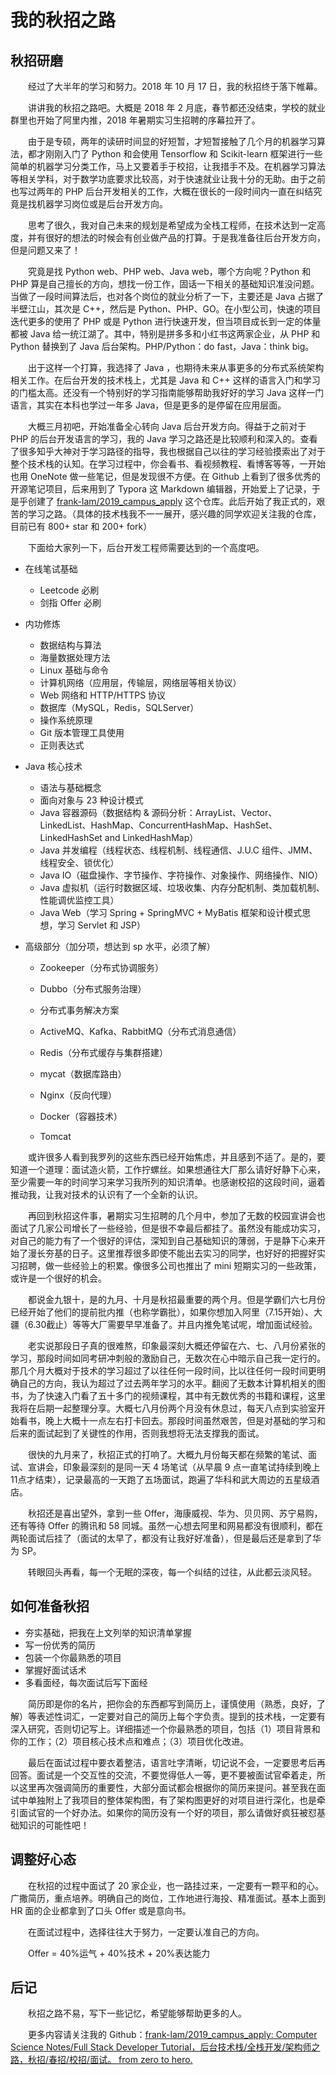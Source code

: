 # 我的秋招之路

## 秋招研磨

　　经过了大半年的学习和努力。2018 年 10 月 17 日，我的秋招终于落下帷幕。

　　讲讲我的秋招之路吧。大概是 2018 年 2 月底，春节都还没结束，学校的就业群里也开始了阿里内推，2018 年暑期实习生招聘的序幕拉开了。

　　由于是专硕，两年的读研时间显的好短暂，才短暂接触了几个月的机器学习算法，都才刚刚入门了 Python 和会使用 Tensorflow 和 Scikit-learn 框架进行一些简单的机器学习分类工作，马上又要着手于校招，让我措手不及。在机器学习算法等相关学科，对于数学功底要求比较高，对于快速就业让我十分的无助。由于之前也写过两年的 PHP 后台开发相关的工作，大概在很长的一段时间内一直在纠结究竟是找机器学习岗位或是后台开发方向。

　　思考了很久，我对自己未来的规划是希望成为全栈工程师，在技术达到一定高度，并有很好的想法的时候会有创业做产品的打算。于是我准备往后台开发方向，但是问题又来了！

　　究竟是找 Python web、PHP web、Java web，哪个方向呢？Python 和 PHP 算是自己擅长的方向，想找一份工作，固话一下相关的基础知识准没问题。当做了一段时间算法后，也对各个岗位的就业分析了一下，主要还是 Java 占据了半壁江山，其次是 C++，然后是 Python、PHP、GO。在小型公司，快速的项目迭代更多的使用了 PHP 或是 Python 进行快速开发，但当项目成长到一定的体量都被 Java 给一统江湖了。其中，特别是拼多多和小红书这两家企业，从 PHP 和 Python 替换到了 Java 后台架构。PHP/Python：do fast，Java：think big。

　　出于这样一个打算，我选择了 Java ，也期待未来从事更多的分布式系统架构相关工作。在后台开发的技术栈上，尤其是 Java 和 C++ 这样的语言入门和学习的门槛太高。还没有一个特别好的学习指南能够帮助我好好的学习 Java 这样一门语言，其实在本科也学过一年多 Java，但是更多的是停留在应用层面。

　　大概三月初吧，开始准备全心转向 Java 后台开发方向。得益于之前对于 PHP 的后台开发语言的学习，我的 Java 学习之路还是比较顺利和深入的。查看了很多知乎大神对于学习路径的指导，我也根据自己以往的学习经验摸索出了对于整个技术栈的认知。在学习过程中，你会看书、看视频教程、看博客等等，一开始也用 OneNote 做一些笔记，但是发现很不方便。在 Github 上看到了很多优秀的开源笔记项目，后来用到了 Typora 这 Markdown 编辑器，开始爱上了记录，于是乎创建了 [frank-lam/2019_campus_apply](https://github.com/frank-lam/2019_campus_apply) 这个仓库。此后开始了我正式的，艰苦的学习之路。（具体的技术栈我不一一展开，感兴趣的同学欢迎关注我的仓库，目前已有 800+ star 和 200+ fork）

　　下面给大家列一下，后台开发工程师需要达到的一个高度吧。

- 在线笔试基础
  - Leetcode 必刷
  - 剑指 Offer 必刷

- 内功修炼
  - 数据结构与算法
  - 海量数据处理方法
  - Linux 基础与命令
  - 计算机网络（应用层，传输层，网络层等相关协议）
  - Web 网络和 HTTP/HTTPS 协议
  - 数据库（MySQL，Redis，SQLServer）
  - 操作系统原理
  - Git 版本管理工具使用
  - 正则表达式

- Java 核心技术

  - 语法与基础概念
  - 面向对象与 23 种设计模式
  - Java 容器源码（数据结构 & 源码分析：ArrayList、Vector、LinkedList、HashMap、ConcurrentHashMap、HashSet、LinkedHashSet and LinkedHashMap）
  - Java 并发编程（线程状态、线程机制、线程通信、J.U.C 组件、JMM、线程安全、锁优化）
  - Java IO（磁盘操作、字节操作、字符操作、对象操作、网络操作、NIO）
  - Java 虚拟机（运行时数据区域、垃圾收集、内存分配机制、类加载机制、性能调优监控工具）
  - Java Web（学习 Spring + SpringMVC + MyBatis 框架和设计模式思想，学习 Servlet 和 JSP）

- 高级部分（加分项，想达到 sp 水平，必须了解）
  - Zookeeper（分布式协调服务）

  - Dubbo（分布式服务治理）
  - 分布式事务解决方案
  - ActiveMQ、Kafka、RabbitMQ（分布式消息通信）
  - Redis（分布式缓存与集群搭建）
  - mycat（数据库路由）

  - Nginx（反向代理）
  - Docker（容器技术）

  - Tomcat

　　或许很多人看到我罗列的这些东西已经开始焦虑，并且感到不适了。是的，要知道一个道理：面试造火箭，工作拧螺丝。如果想通往大厂那么请好好静下心来，至少需要一年的时间学习来学习我所列的知识清单。也感谢校招的这段时间，逼着推动我，让我对技术的认识有了一个全新的认识。

　　再回到秋招这件事，暑期实习生招聘的几个月中，参加了无数的校园宣讲会也面试了几家公司增长了一些经验，但是很不幸最后都挂了。虽然没有能成功实习，对自己的能力有了一个很好的评估，深知到自己基础知识的薄弱，于是静下心来开始了漫长夯基的日子。这里推荐很多即使不能出去实习的同学，也好好的把握好实习招聘，做一些经验上的积累。像很多公司也推出了 mini 短期实习的一些政策，或许是一个很好的机会。

　　都说金九银十，是的九月、十月是秋招最重要的两个月。但是学霸们六七月份已经开始了他们的提前批内推（也称学霸批），如果你想加入阿里（7.15开始）、大疆（6.30截止）等等大厂需要早早准备了。并且内推免笔试呢，增加面试经验。

　　老实说那段日子真的很难熬，印象最深刻大概还停留在六、七、八月份紧张的学习，那段时间如同考研冲刺般的激励自己，无数次在心中暗示自己我一定行的。那几个月大概对于技术的学习超过了以往任何一段时间，比以往任何一段时间更明确自己的方向，我认为超过了过去两年学习的水平。翻阅了无数本计算机相关的图书，为了快速入门看了五十多门的视频课程，其中有无数优秀的书籍和课程，这里我将在后期一起整理分享。大概七八月份两个月没有休息过，每天八点到实验室开始看书，晚上大概十一点左右打卡回去。那段时间虽然艰苦，但是对基础的学习和后来的面试起到了关键性的作用，否则我想将无法支撑我的面试。

　　很快的九月来了，秋招正式的打响了。大概九月份每天都在频繁的笔试、面试、宣讲会，印象最深刻的是同一天 4 场笔试（从早晨 9 点一直笔试持续到晚上 11点才结束），记录最高的一天跑了五场面试，跑遍了华科和武大周边的五星级酒店。

　　秋招还是喜出望外，拿到一些 Offer，海康威视、华为、贝贝网、苏宁易购，还有等待 Offer 的腾讯和 58 同城。虽然一心想去阿里和网易都没有很顺利，都在两轮面试后挂了（面试的太早了，都没有让我好好准备），但是最后还是拿到了华为 SP。

　　转眼回头再看，每一个无眠的深夜，每一个纠结的过往，从此都云淡风轻。



## 如何准备秋招

- 夯实基础，把我在上文列举的知识清单掌握
- 写一份优秀的简历
- 包装一个你最熟悉的项目
- 掌握好面试话术
- 多看面经，每次面试后写下面经

　　简历即是你的名片，把你会的东西都写到简历上，谨慎使用（熟悉，良好，了解）等表述性词汇，一定要对自己的简历上每个字负责。提到的技术栈，一定要有深入研究，否则切记写上。详细描述一个你最熟悉的项目，包括（1）项目背景和你的工作；（2）项目核心技术点和难点；（3）项目优化改进。

　　最后在面试过程中要衣着整洁，语言吐字清晰，切记说不会，一定要思考后再回答。面试是一个交互性的交流，不要觉得低人一等，更不要被面试官牵着走，所以这里再次强调简历的重要性，大部分面试都会根据你的简历来提问。甚至我在面试中单独附上了我项目的整体架构图，有了架构图更好的对项目进行深化，也是牵引面试官的一个好办法。如果你的简历没有一个好的项目，那么请做好疯狂被怼基础知识的可能性吧！



## 调整好心态

　　在秋招的过程中面试了 20 家企业，也一路挂过来，一定要有一颗平和的心。广撒简历，重点培养。明确自己的岗位，工作地进行海投、精准面试。基本上面到 HR 面的企业都拿到了口头 Offer 或是意向书。

　　在面试过程中，选择往往大于努力，一定要认准自己的方向。

　　Offer = 40%运气 + 40%技术 + 20%表达能力



## 后记

　　秋招之路不易，写下一些记忆，希望能够帮助更多的人。

　　更多内容请关注我的 Github：[frank-lam/2019_campus_apply: Computer Science Notes/Full Stack Developer Tutorial，后台技术栈/全栈开发/架构师之路，秋招/春招/校招/面试。 from zero to hero.](https://github.com/frank-lam/2019_campus_apply)
